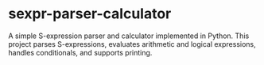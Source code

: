 # sexpr-parser-calculator
A simple S-expression parser and calculator implemented in Python. This project parses S-expressions, evaluates arithmetic and logical expressions, handles conditionals, and supports printing.
